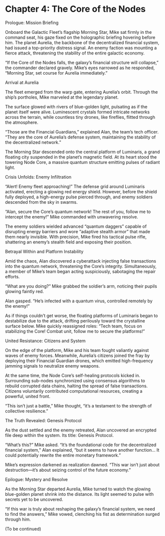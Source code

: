 # Chapter 4: The Core of the Nodes

Prologue: Mission Briefing

Onboard the Galactic Fleet’s flagship Morning Star, Mike sat firmly in the command seat, his gaze fixed on the holographic briefing hovering before him. The planet Aurelia, the backbone of the decentralized financial system, had issued a top-priority distress signal. An enemy faction was mounting a fierce attack, threatening the stability of the entire galactic economy.

“If the Core of the Nodes falls, the galaxy’s financial structure will collapse,” the commander declared gravely. Mike’s eyes narrowed as he responded, “Morning Star, set course for Aurelia immediately.”

Arrival at Aurelia

The fleet emerged from the warp gate, entering Aurelia’s orbit. Through the ship’s portholes, Mike marveled at the legendary planet.

The surface glowed with rivers of blue-golden light, pulsating as if the planet itself were alive. Luminescent crystals formed intricate networks across the terrain, while countless tiny drones, like fireflies, flitted through the atmosphere.

“Those are the Financial Guardians,” explained Alan, the team’s tech officer. “They are the core of Aurelia’s defense system, maintaining the stability of the decentralized network.”

The Morning Star descended onto the central platform of Luminaris, a grand floating city suspended in the planet’s magnetic field. At its heart stood the towering Node Core, a massive quantum structure emitting pulses of radiant light.

Crisis Unfolds: Enemy Infiltration

“Alert! Enemy fleet approaching!” The defense grid around Luminaris activated, erecting a glowing red energy shield. However, before the shield fully deployed, a high-energy pulse pierced through, and enemy soldiers descended from the sky in swarms.

“Alan, secure the Core’s quantum network! The rest of you, follow me to intercept the enemy!” Mike commanded with unwavering resolve.

The enemy soldiers wielded advanced “quantum daggers” capable of disrupting energy barriers and wore “adaptive stealth armor” that made them nearly invisible. With precision, Mike fired his tactical pulse rifle, shattering an enemy’s stealth field and exposing their position.

Betrayal Within and Platform Instability

Amid the chaos, Alan discovered a cyberattack injecting false transactions into the quantum network, threatening the Core’s integrity. Simultaneously, a member of Mike’s team began acting suspiciously, sabotaging the repair efforts.

“What are you doing?” Mike grabbed the soldier’s arm, noticing their pupils glowing faintly red.

Alan gasped. “He’s infected with a quantum virus, controlled remotely by the enemy!”

As if things couldn’t get worse, the floating platforms of Luminaris began to destabilize due to the attack, drifting perilously toward the crystalline surface below. Mike quickly reassigned roles: “Tech team, focus on stabilizing the Core! Combat unit, follow me to secure the platforms!”

United Resistance: Citizens and System

On the edge of the platform, Mike and his team fought valiantly against waves of enemy forces. Meanwhile, Aurelia’s citizens joined the fray by deploying their Financial Guardian drones, which emitted high-frequency jamming signals to neutralize enemy weapons.

At the same time, the Node Core’s self-healing protocols kicked in. Surrounding sub-nodes synchronized using consensus algorithms to rebuild corrupted data chains, halting the spread of false transactions. Citizens voluntarily contributed computational resources, creating a powerful, united front.

“This isn’t just a battle,” Mike thought, “it’s a testament to the strength of collective resilience.”

The Truth Revealed: Genesis Protocol

As the dust settled and the enemy retreated, Alan uncovered an encrypted file deep within the system. Its title: Genesis Protocol.

“What’s this?” Mike asked.
“It’s the foundational code for the decentralized financial system,” Alan explained, “but it seems to have another function… It could potentially rewrite the entire monetary framework.”

Mike’s expression darkened as realization dawned. “This war isn’t just about destruction—it’s about seizing control of the future economy.”

Epilogue: Mystery and Resolve

As the Morning Star departed Aurelia, Mike turned to watch the glowing blue-golden planet shrink into the distance. Its light seemed to pulse with secrets yet to be uncovered.

“If this war is truly about reshaping the galaxy’s financial system, we need to find the answers,” Mike vowed, clenching his fist as determination surged through him.

(To be continued)